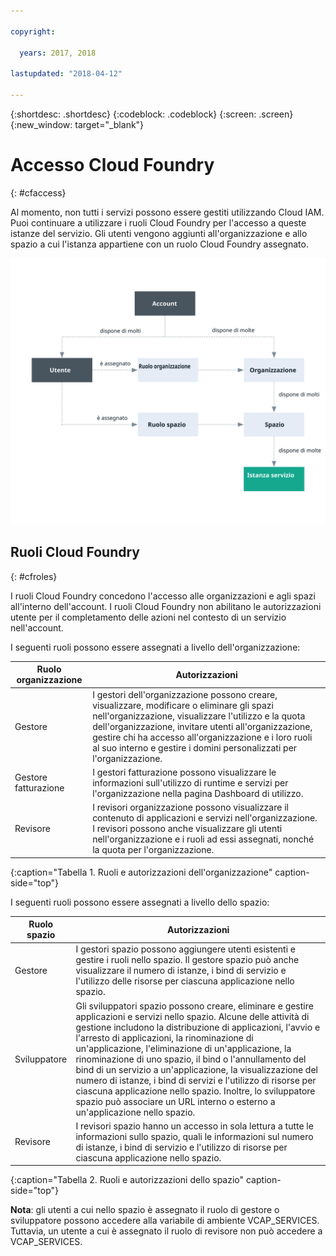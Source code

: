 ```yaml
---

copyright:

  years: 2017, 2018

lastupdated: "2018-04-12"

---
```


{:shortdesc: .shortdesc}
{:codeblock: .codeblock}
{:screen: .screen}
{:new_window: target="_blank"}

# Accesso Cloud Foundry
{: #cfaccess}

Al momento, non tutti i servizi possono essere gestiti utilizzando Cloud IAM. Puoi continuare a utilizzare i ruoli Cloud Foundry per l'accesso a queste istanze del servizio.  Gli utenti vengono aggiunti all'organizzazione e allo spazio a cui l'istanza appartiene con un ruolo Cloud Foundry assegnato.  


![Accesso a un account utilizzando le organizzazioni, gli spazi e i ruoli Cloud Foundry](images/cf-diagram.svg "Come funziona l'accesso a un account utilizzando le organizzazioni, gli spazi e i ruoli Cloud Foundry")


## Ruoli Cloud Foundry
{: #cfroles}

I ruoli Cloud Foundry concedono l'accesso alle organizzazioni e agli spazi all'interno dell'account. I ruoli Cloud Foundry non abilitano le autorizzazioni utente per il completamento delle azioni nel contesto di un servizio nell'account.

I seguenti ruoli possono essere assegnati a livello dell'organizzazione:

| Ruolo organizzazione | Autorizzazioni |
|-------------------|-------------|
|Gestore | I gestori dell'organizzazione possono creare, visualizzare, modificare o eliminare gli spazi nell'organizzazione, visualizzare l'utilizzo e la quota dell'organizzazione, invitare utenti all'organizzazione, gestire chi ha accesso all'organizzazione e i loro ruoli al suo interno e gestire i domini personalizzati per l'organizzazione. |
|Gestore fatturazione | I gestori fatturazione possono visualizzare le informazioni sull'utilizzo di runtime e servizi per l'organizzazione nella pagina Dashboard di utilizzo.  |
|Revisore | I revisori organizzazione possono visualizzare il contenuto di applicazioni e servizi nell'organizzazione. I revisori possono anche visualizzare gli utenti nell'organizzazione e i ruoli ad essi assegnati, nonché la quota per l'organizzazione. |
{:caption="Tabella 1. Ruoli e autorizzazioni dell'organizzazione" caption-side="top"}

I seguenti ruoli possono essere assegnati a livello dello spazio:

| Ruolo spazio | Autorizzazioni |
|------------|-------------|
|Gestore | I gestori spazio possono aggiungere utenti esistenti e gestire i ruoli nello spazio. Il gestore spazio può anche visualizzare il numero di istanze, i bind di servizio e l'utilizzo delle risorse per ciascuna applicazione nello spazio. |
|Sviluppatore | Gli sviluppatori spazio possono creare, eliminare e gestire applicazioni e servizi nello spazio. Alcune delle attività di gestione includono la distribuzione di applicazioni, l'avvio e l'arresto di applicazioni, la rinominazione di un'applicazione, l'eliminazione di un'applicazione, la rinominazione di uno spazio, il bind o l'annullamento del bind di un servizio a un'applicazione, la visualizzazione del numero di istanze, i bind di servizi e l'utilizzo di risorse per ciascuna applicazione nello spazio. Inoltre, lo sviluppatore spazio può associare un URL interno o esterno a un'applicazione nello spazio.   |
|Revisore | I revisori spazio hanno un accesso in sola lettura a tutte le informazioni sullo spazio, quali le informazioni sul numero di istanze, i bind di servizio e l'utilizzo di risorse per ciascuna applicazione nello spazio. |
{:caption="Tabella 2. Ruoli e autorizzazioni dello spazio" caption-side="top"}

**Nota**: gli utenti a cui nello spazio è assegnato il ruolo di gestore o sviluppatore possono accedere alla variabile di ambiente VCAP_SERVICES. Tuttavia, un utente a cui è assegnato il ruolo di revisore non può accedere a VCAP_SERVICES.

